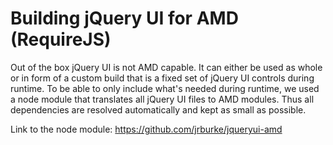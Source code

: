Building jQuery UI for AMD (RequireJS)
======================================

Out of the box jQuery UI is not AMD capable. It can either be used as whole or in form of a custom build that
is a fixed set of jQuery UI controls during runtime. To be able to only include what's needed during runtime,
we used a node module that translates all jQuery UI files to AMD modules. Thus all dependencies are resolved
automatically and kept as small as possible.

Link to the node module: https://github.com/jrburke/jqueryui-amd

